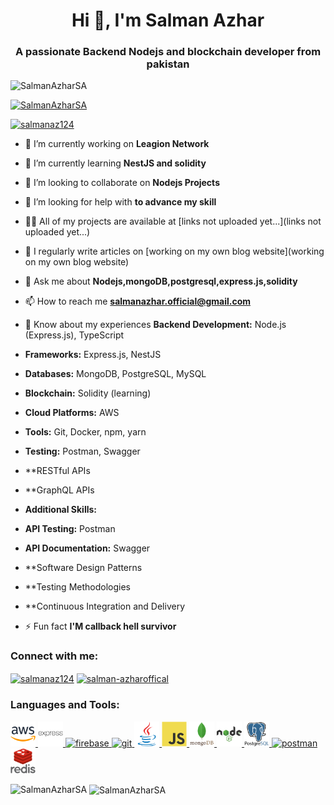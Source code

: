 <h1 align="center">Hi 👋, I'm Salman Azhar</h1>
<h3 align="center">A passionate Backend Nodejs and blockchain developer from pakistan</h3>

<p align="left"> <img src="https://komarev.com/ghpvc/?username=SalmanAzharSA&label=Profile%20views&color=0e75b6&style=flat" alt="SalmanAzharSA" /> </p>

<p align="left"> <a href="https://github.com/ryo-ma/github-profile-trophy"><img src="https://github-profile-trophy.vercel.app/?username=SalmanAzharSA" alt="SalmanAzharSA" /></a> </p>

<p align="left"> <a href="https://twitter.com/salmanaz124" target="blank"><img src="https://img.shields.io/twitter/follow/salmanaz124?logo=twitter&style=for-the-badge" alt="salmanaz124" /></a> </p>

- 🔭 I’m currently working on **Leagion Network**

- 🌱 I’m currently learning **NestJS and solidity**

- 👯 I’m looking to collaborate on **Nodejs Projects**

- 🤝 I’m looking for help with **to advance my skill**

- 👨‍💻 All of my projects are available at [links not uploaded yet...](links not uploaded yet...)

- 📝 I regularly write articles on [working on my own blog website](working on my own blog website)

- 💬 Ask me about **Nodejs,mongoDB,postgresql,express.js,solidity**

- 📫 How to reach me **salmanazhar.official@gmail.com**

- 📄 Know about my experiences **Backend Development:** Node.js (Express.js), TypeScript
- **Frameworks:** Express.js, NestJS
- **Databases:** MongoDB, PostgreSQL, MySQL
- **Blockchain:** Solidity (learning)
- **Cloud Platforms:** AWS
- **Tools:** Git, Docker, npm, yarn
- **Testing:** Postman, Swagger
- **RESTful APIs
- **GraphQL APIs

- **Additional Skills:**
- **API Testing:** Postman
- **API Documentation:** Swagger
- **Software Design Patterns
- **Testing Methodologies
- **Continuous Integration and Delivery

- ⚡ Fun fact **I'M callback hell survivor**

<h3 align="left">Connect with me:</h3>
<p align="left">
<a href="https://twitter.com/salmanaz124" target="blank"><img align="center" src="https://raw.githubusercontent.com/rahuldkjain/github-profile-readme-generator/master/src/images/icons/Social/twitter.svg" alt="salmanaz124" height="30" width="40" /></a>
<a href="https://linkedin.com/in/salman-azharoffical" target="blank"><img align="center" src="https://raw.githubusercontent.com/rahuldkjain/github-profile-readme-generator/master/src/images/icons/Social/linked-in-alt.svg" alt="salman-azharoffical" height="30" width="40" /></a>
</p>

<h3 align="left">Languages and Tools:</h3>
<p align="left"> <a href="https://aws.amazon.com" target="_blank" rel="noreferrer"> <img src="https://raw.githubusercontent.com/devicons/devicon/master/icons/amazonwebservices/amazonwebservices-original-wordmark.svg" alt="aws" width="40" height="40"/> </a> <a href="https://expressjs.com" target="_blank" rel="noreferrer"> <img src="https://raw.githubusercontent.com/devicons/devicon/master/icons/express/express-original-wordmark.svg" alt="express" width="40" height="40"/> </a> <a href="https://firebase.google.com/" target="_blank" rel="noreferrer"> <img src="https://www.vectorlogo.zone/logos/firebase/firebase-icon.svg" alt="firebase" width="40" height="40"/> </a> <a href="https://git-scm.com/" target="_blank" rel="noreferrer"> <img src="https://www.vectorlogo.zone/logos/git-scm/git-scm-icon.svg" alt="git" width="40" height="40"/> </a> <a href="https://www.java.com" target="_blank" rel="noreferrer"> <img src="https://raw.githubusercontent.com/devicons/devicon/master/icons/java/java-original.svg" alt="java" width="40" height="40"/> </a> <a href="https://developer.mozilla.org/en-US/docs/Web/JavaScript" target="_blank" rel="noreferrer"> <img src="https://raw.githubusercontent.com/devicons/devicon/master/icons/javascript/javascript-original.svg" alt="javascript" width="40" height="40"/> </a> <a href="https://www.mongodb.com/" target="_blank" rel="noreferrer"> <img src="https://raw.githubusercontent.com/devicons/devicon/master/icons/mongodb/mongodb-original-wordmark.svg" alt="mongodb" width="40" height="40"/> </a> <a href="https://nodejs.org" target="_blank" rel="noreferrer"> <img src="https://raw.githubusercontent.com/devicons/devicon/master/icons/nodejs/nodejs-original-wordmark.svg" alt="nodejs" width="40" height="40"/> </a> <a href="https://www.postgresql.org" target="_blank" rel="noreferrer"> <img src="https://raw.githubusercontent.com/devicons/devicon/master/icons/postgresql/postgresql-original-wordmark.svg" alt="postgresql" width="40" height="40"/> </a> <a href="https://postman.com" target="_blank" rel="noreferrer"> <img src="https://www.vectorlogo.zone/logos/getpostman/getpostman-icon.svg" alt="postman" width="40" height="40"/> </a> <a href="https://redis.io" target="_blank" rel="noreferrer"> <img src="https://raw.githubusercontent.com/devicons/devicon/master/icons/redis/redis-original-wordmark.svg" alt="redis" width="40" height="40"/> </a> </p>

<p><img align="left" src="https://github-readme-stats.vercel.app/api/top-langs?username=SalmanAzharSA&show_icons=true&locale=en&layout=compact&count_private=true&v=2" alt="SalmanAzharSA" /></p>

<p>&nbsp;<img align="center" src="https://github-readme-stats.vercel.app/api?username=SalmanAzharSA&show_icons=true&locale=en&count_private=true&v=2" alt="SalmanAzharSA" /></p>

